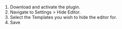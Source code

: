 1. Download and activate the plugin.
2. Navigate to Settings > Hide Editor.
3. Select the Templates you wish to hide the editor for.
4. Save

